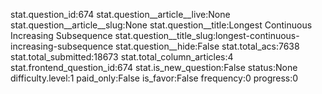 stat.question_id:674
stat.question__article__live:None
stat.question__article__slug:None
stat.question__title:Longest Continuous Increasing Subsequence
stat.question__title_slug:longest-continuous-increasing-subsequence
stat.question__hide:False
stat.total_acs:7638
stat.total_submitted:18673
stat.total_column_articles:4
stat.frontend_question_id:674
stat.is_new_question:False
status:None
difficulty.level:1
paid_only:False
is_favor:False
frequency:0
progress:0
